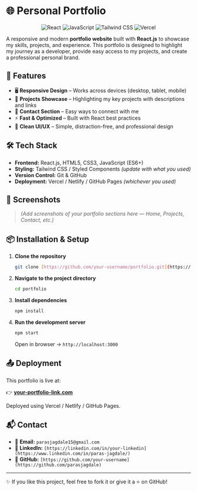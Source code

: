 # 🌐 Personal Portfolio

<div align="center">

![React](https://img.shields.io/badge/React-20232A?style=for-the-badge&logo=react&logoColor=61DAFB)
![JavaScript](https://img.shields.io/badge/JavaScript-F7DF1E?style=for-the-badge&logo=javascript&logoColor=black)
![Tailwind CSS](https://img.shields.io/badge/Tailwind_CSS-38B2AC?style=for-the-badge&logo=tailwind-css&logoColor=white)
![Vercel](https://img.shields.io/badge/Vercel-000000?style=for-the-badge&logo=vercel&logoColor=white)
</div>

A responsive and modern **portfolio website** built with **React.js** to showcase my skills, projects, and experience. This portfolio is designed to highlight my journey as a developer, provide easy access to my projects, and create a professional personal brand.

## 🚀 Features

-   🖥️ **Responsive Design** – Works across devices (desktop, tablet, mobile)
-   📂 **Projects Showcase** – Highlighting my key projects with descriptions and links
-   📧 **Contact Section** – Easy ways to connect with me
-   ⚡ **Fast & Optimized** – Built with React best practices
-   🎨 **Clean UI/UX** – Simple, distraction-free, and professional design

## 🛠️ Tech Stack

-   **Frontend:** React.js, HTML5, CSS3, JavaScript (ES6+)
-   **Styling:** Tailwind CSS / Styled Components *(update with what you used)*
-   **Version Control:** Git & GitHub
-   **Deployment:** Vercel / Netlify / GitHub Pages *(whichever you used)*

## 📸 Screenshots

> *(Add screenshots of your portfolio sections here — Home, Projects, Contact, etc.)*

## 📦 Installation & Setup

1.  **Clone the repository**
    ```bash
    git clone [https://github.com/your-username/portfolio.git](https://github.com/your-username/portfolio.git)
    ```
2.  **Navigate to the project directory**
    ```bash
    cd portfolio
    ```
3.  **Install dependencies**
    ```bash
    npm install
    ```
4.  **Run the development server**
    ```bash
    npm start
    ```
    Open in browser → `http://localhost:3000`

## 📤 Deployment

This portfolio is live at:

👉 **[your-portfolio-link.com](https://your-portfolio-link.com)**

Deployed using Vercel / Netlify / GitHub Pages.

## 📬 Contact

-   📧 **Email:** `parasjagdale15@gmail.com`
-   💼 **LinkedIn:** `[https://linkedin.com/in/your-linkedin](https://www.linkedin.com/in/paras-jagdale/)`
-   🐙 **GitHub:** `[https://github.com/your-username](https://github.com/parasjagdale)`

---

✨ If you like this project, feel free to fork it or give it a ⭐ on GitHub!

